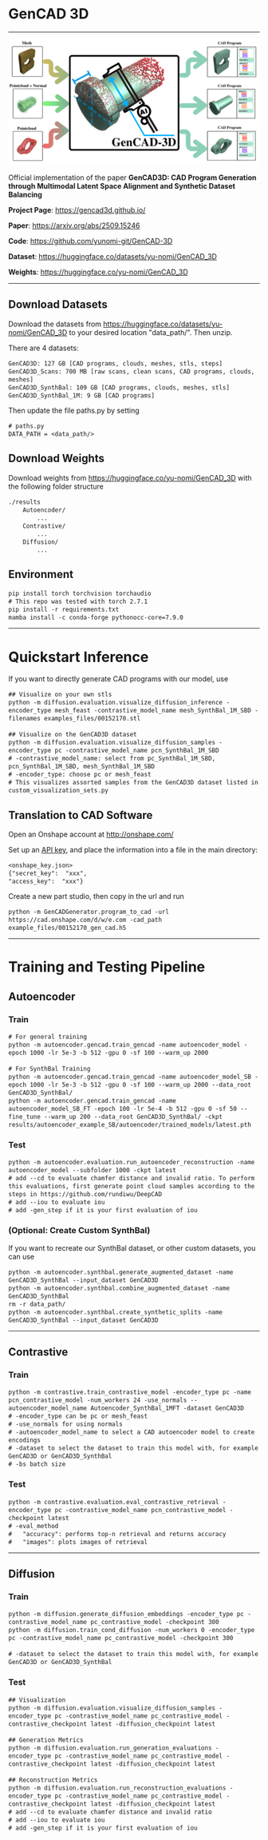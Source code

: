 # GenCAD 3D

---
![Logo](https://github.com/yunomi-git/GenCAD-3D/blob/main/icon.png)

Official implementation of the paper **GenCAD3D: CAD Program Generation through Multimodal Latent Space Alignment and Synthetic Dataset Balancing**

**Project Page**: https://gencad3d.github.io/

**Paper**: https://arxiv.org/abs/2509.15246

**Code**: https://github.com/yunomi-git/GenCAD-3D

**Dataset**: https://huggingface.co/datasets/yu-nomi/GenCAD_3D

**Weights**: https://huggingface.co/yu-nomi/GenCAD_3D

---
## Download Datasets
Download the datasets from https://huggingface.co/datasets/yu-nomi/GenCAD_3D to your desired location "data_path/". Then unzip.

There are 4 datasets:
    
    GenCAD3D: 127 GB [CAD programs, clouds, meshes, stls, steps]
    GenCAD3D_Scans: 700 MB [raw scans, clean scans, CAD programs, clouds, meshes]
    GenCAD3D_SynthBal: 109 GB [CAD programs, clouds, meshes, stls]
    GenCAD3D_SynthBal_1M: 9 GB [CAD programs]

Then update the file paths.py by setting
    
    # paths.py   
    DATA_PATH = <data_path/>

## Download Weights

Download weights from https://huggingface.co/yu-nomi/GenCAD_3D with the following folder structure

    ./results
        Autoencoder/
            ...
        Contrastive/
            ...
        Diffusion/
            ...

## Environment
    
    pip install torch torchvision torchaudio   
    # This repo was tested with torch 2.7.1
    pip install -r requirements.txt
    mamba install -c conda-forge pythonocc-core=7.9.0

---
# Quickstart Inference

If you want to directly generate CAD programs with our model, use

    ## Visualize on your own stls
    python -m diffusion.evaluation.visualize_diffusion_inference -encoder_type mesh_feast -contrastive_model_name mesh_SynthBal_1M_SBD -filenames examples_files/00152170.stl

    ## Visualize on the GenCAD3D dataset
    python -m diffusion.evaluation.visualize_diffusion_samples -encoder_type pc -contrastive_model_name pcn_SynthBal_1M_SBD 
    # -contrastive_model_name: select from pc_SynthBal_1M_SBD, pcn_SynthBal_1M_SBD, mesh_SynthBal_1M_SBD 
    # -encoder_type: choose pc or mesh_feast
    # This visualizes assorted samples from the GenCAD3D dataset listed in custom_visualization_sets.py

## Translation to CAD Software

Open an Onshape account at http://onshape.com/

Set up an [API key](https://onshape-public.github.io/docs/auth/apikeys/), and place the information into a file in the main directory:

    <onshape_key.json>
    {"secret_key":  "xxx",
    "access_key":  "xxx"}

Create a new part studio, then copy in the url and run

    python -m GenCADGenerator.program_to_cad -url https://cad.onshape.com/d/w/e.com -cad_path example_files/00152170_gen_cad.h5

---
# Training and Testing Pipeline
## Autoencoder
### Train 
    # For general training
    python -m autoencoder.gencad.train_gencad -name autoencoder_model -epoch 1000 -lr 5e-3 -b 512 -gpu 0 -sf 100 --warm_up 2000 

    # For SynthBal Training
    python -m autoencoder.gencad.train_gencad -name autoencoder_model_SB -epoch 1000 -lr 5e-3 -b 512 -gpu 0 -sf 100 --warm_up 2000 --data_root GenCAD3D_SynthBal/
    python -m autoencoder.gencad.train_gencad -name autoencoder_model_SB_FT -epoch 100 -lr 5e-4 -b 512 -gpu 0 -sf 50 --fine_tune --warm_up 200 --data_root GenCAD3D_SynthBal/ -ckpt results/autoencoder_example_SB/autoencoder/trained_models/latest.pth 

### Test
    python -m autoencoder.evaluation.run_autoencoder_reconstruction -name autoencoder_model --subfolder 1000 -ckpt latest
    # add --cd to evaluate chamfer distance and invalid ratio. To perform this evaluations, first generate point cloud samples according to the steps in https://github.com/rundiwu/DeepCAD
    # add --iou to evaluate iou
    # add -gen_step if it is your first evaluation of iou

### (Optional: Create Custom SynthBal)
If you want to recreate our SynthBal dataset, or other custom datasets, you can use 
    
    python -m autoencoder.synthbal.generate_augmented_dataset -name GenCAD3D_SynthBal --input_dataset GenCAD3D
    python -m autoencoder.synthbal.combine_augmented_dataset -name GenCAD3D_SynthBal
    rm -r data_path/
    python -m autoencoder.synthbal.create_synthetic_splits -name GenCAD3D_SynthBal --input_dataset GenCAD3D

---
## Contrastive

### Train
    python -m contrastive.train_contrastive_model -encoder_type pc -name pcn_contrastive_model -num_workers 24 -use_normals --autoencoder_model_name Autoencoder_SynthBal_1MFT -dataset GenCAD3D
    # -encoder_type can be pc or mesh_feast
    # -use_normals for using normals
    # -autoencoder_model_name to select a CAD autoencoder model to create encodings
    # -dataset to select the dataset to train this model with, for example GenCAD3D or GenCAD3D_SynthBal
    # -bs batch size

### Test
    python -m contrastive.evaluation.eval_contrastive_retrieval -encoder_type pc -contrastive_model_name pcn_contrastive_model -checkpoint latest
    # -eval_method
    #   "accuracy": performs top-n retrieval and returns accuracy
    #   "images": plots images of retrieval

---
## Diffusion

### Train
    python -m diffusion.generate_diffusion_embeddings -encoder_type pc -contrastive_model_name pc_contrastive_model -checkpoint 300
    python -m diffusion.train_cond_diffusion -num_workers 0 -encoder_type pc -contrastive_model_name pc_contrastive_model -checkpoint 300 
    
    # -dataset to select the dataset to train this model with, for example GenCAD3D or GenCAD3D_SynthBal
### Test
    ## Visualization
    python -m diffusion.evaluation.visualize_diffusion_samples -encoder_type pc -contrastive_model_name pc_contrastive_model -contrastive_checkpoint latest -diffusion_checkpoint latest

    ## Generation Metrics
    python -m diffusion.evaluation.run_generation_evaluations -encoder_type pc -contrastive_model_name pc_contrastive_model -contrastive_checkpoint latest -diffusion_checkpoint latest

    ## Reconstruction Metrics
    python -m diffusion.evaluation.run_reconstruction_evaluations -encoder_type pc -contrastive_model_name pc_contrastive_model -contrastive_checkpoint latest -diffusion_checkpoint latest
    # add --cd to evaluate chamfer distance and invalid ratio
    # add --iou to evaluate iou
    # add -gen_step if it is your first evaluation of iou


